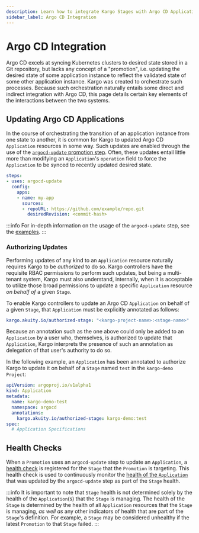 ```yaml
---
description: Learn how to integrate Kargo Stages with Argo CD Applications.
sidebar_label: Argo CD Integration
---
```


# Argo CD Integration

Argo CD excels at syncing Kubernetes clusters to desired state stored in
a Git repository, but lacks any concept of a "promotion", i.e. updating
the desired state of some application instance to reflect the validated
state of some other application instance. Kargo was created to orchestrate
such processes. Because such orchestration naturally entails some direct
and indirect integration with Argo CD, this page details certain key
elements of the interactions between the two systems.

## Updating Argo CD Applications

In the course of orchestrating the transition of an application instance
from one state to another, it is common for Kargo to updated Argo CD
`Application` resources in some way. Such updates are enabled through the
use of the
[`argocd-update` promotion step](../60-reference-docs/30-promotion-steps/argocd-update.md).
Often, these updates entail little more than modifying an `Application`'s 
`operation` field to force the `Application` to be synced to recently
updated desired state.

```yaml
steps:
- uses: argocd-update
  config:
    apps:
    - name: my-app
      sources:
      - repoURL: https://github.com/example/repo.git
        desiredRevision: <commit-hash>
```

:::info
For in-depth information on the usage of the `argocd-update` step, see the
[examples](../60-reference-docs/30-promotion-steps/argocd-update.md#examples).
:::

### Authorizing Updates

Performing updates of any kind to an `Application` resource naturally
requires Kargo to be _authorized_ to do so. Kargo controllers have the
requisite RBAC permissions to perform such updates, but being a
multi-tenant system, Kargo must also understand, internally, when it
is acceptable to utilize those broad permissions to update a specific 
`Application` resource _on behalf of_ a given `Stage`.

To enable Kargo controllers to update an Argo CD `Application` on behalf of
a given `Stage`, that `Application` must be explicitly annotated as follows:

```yaml
kargo.akuity.io/authorized-stage: "<kargo-project-name>:<stage-name>"
```

Because an annotation such as the one above could only be added to
an `Application` by a user who, themselves, is authorized to update
that `Application`, Kargo interprets the presence of such an annotation
as delegation of that user's authority to do so.

In the following example, an `Application` has been annotated to
authorize Kargo to update it on behalf of a `Stage` named `test`
in the `kargo-demo` `Project`:

```yaml
apiVersion: argoproj.io/v1alpha1
kind: Application
metadata:
  name: kargo-demo-test
  namespace: argocd
  annotations:
    kargo.akuity.io/authorized-stage: kargo-demo:test
spec:
  # Application Specifications
```

## Health Checks

When a `Promotion` uses an `argocd-update` step to update an `Application`, a
[health check](../60-reference-docs/30-promotion-steps/argocd-update.md#health-checks)
is registered for the `Stage` that the `Promotion` is targeting. This health
check is used to continuously monitor the
[health of the `Application`](https://argo-cd.readthedocs.io/en/stable/operator-manual/health/)
that was updated by the `argocd-update` step as part of the `Stage` health.

:::info
It is important to note that `Stage` health is not determined solely by the
health of the `Application`(s) that the `Stage` is managing. The health of the
`Stage` is determined by the health of all `Application` resources that the
`Stage` is managing, _as well as_ any other indicators of health that are
part of the `Stage`'s definition. For example, a `Stage` may be considered
unhealthy if the latest `Promotion` to that `Stage` failed.
:::
